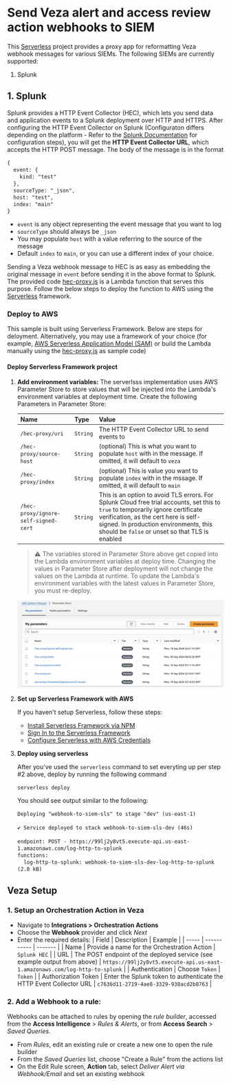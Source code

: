 
# Send Veza alert and access review action webhooks to SIEM

This [Serverless](https://www.serverless.com/) project provides a proxy app for reformatting Veza webhook messages for various SIEMs. The following SIEMs are currently supported:
1. Splunk

## 1. Splunk
Splunk provides a HTTP Event Collector (HEC), which lets you send data and application events to a Splunk deployment over HTTP and HTTPS. After configuring the HTTP Event Collector on Splunk (Configuraton differs depending on the platform - Refer to the [Splunk Documentation](https://docs.splunk.com/Documentation/SplunkCloud/9.2.2406/Data/UsetheHTTPEventCollector) for configuration steps), you will get the **HTTP Event Collector URL**, which accepts the HTTP POST message. The body of the message is in the format

```
{
  event: {
    kind: "test"
  },
  sourceType: "_json",
  host: "test",
  index: "main"
}
```
* `event` is any object representing the event message that you want to log
* `sourceType` should always be `_json`
* You may populate `host` with a value referring to the source of the message
* Default `index` to `main`, or you can use a different index of your choice.

Sending a Veza webhook message to HEC is as easy as embedding the original message in `event` before sending it in the above format to Splunk. The provided code [hec-proxy.js](./handlers/hec-proxy.js) is a Lambda function that serves this purpose. Follow the below steps to deploy the function to AWS using the [Serverless](https://www.serverless.com/) framework.

### Deploy to AWS

This sample is built using Serverless Framework. Below are steps for deloyment. Alternatively, you may use a framework of your choice (for example, [AWS Serverless Application Model (SAM)](https://aws.amazon.com/serverless/sam/) or build the Lambda manually using the [hec-proxy.js](./handlers/hec-proxy.js) as sample code)

#### Deploy Serverless Framework project

1. **Add environment variables:**
  The serverlsss implementation uses AWS Parameter Store to store values that will be injected into the Lambda's environment variables at deployment time. Create the following Parameters in Parameter Store:  

    | Name | Type | Value |
    | ---- | ---- | ----- |
    | `/hec-proxy/uri` | `String` | The HTTP Event Collector URL to send events to |
    | `/hec-proxy/source-host` | `String` | (optional) This is what you want to populate `host` with in the message. If omitted, it will default to `veza` |
    | `/hec-proxy/index` | `String` | (optional) This is value you want to populate `index` with in the mssage. If omitted, it will default to `main` |
    | `/hec-proxy/ignore-self-signed-cert` | `String` | This is an option to avoid TLS errors. For Splunk Cloud free trial accounts, set this to `true` to temporarily ignore certificate verification, as the cert here is self-signed. In production environments, this should be `false` or unset so that TLS is enabled |

    > ⚠️ The variables stored in Parameter Store above get copied into the Lambda environment variables at deploy time. Changing the values in Parameter Store after deployment will not change the values on the Lambda at runtime. To update the Lambda's environment variables with the latest values in Parameter Store, you must re-deploy.

    ![screenshot](./img/parameter-store.png)


2. **Set up Serverless Framework with AWS**

    If you haven't setup Serverless, follow these steps: 
    * [Install Serverless Framework via NPM](https://www.serverless.com/framework/docs/getting-started#install-the-serverless-framework-via-npm)
    * [Sign In to the Serverless Framework](https://www.serverless.com/framework/docs/getting-started#signing-in)
    * [Configure Serverless with AWS Credentials](https://www.serverless.com/framework/docs/getting-started#setting-up-aws-credentials)


3. **Deploy using serverless**

    After you've used the `serverless` command to set everyting up per step #2 above, deploy by running the following command

    ```
    serverless deploy
    ```

    You should see output similar to the following: 
    ```
    Deploying "webhook-to-siem-sls" to stage "dev" (us-east-1)

    ✔ Service deployed to stack webhook-to-siem-sls-dev (46s)

    endpoint: POST - https://99lj2y8vt5.execute-api.us-east-1.amazonaws.com/log-http-to-splunk
    functions:
      log-http-to-splunk: webhook-to-siem-sls-dev-log-http-to-splunk (2.8 kB)
    ```

## Veza Setup

### 1. Setup an Orchestration Action in Veza

* Navigate to **Integrations > Orchestration Actions** 
* Choose the **Webhook** provider and click *Next*
* Enter the required details:
  | Field | Description | Example |
  | ----- | ----------- | ------- |
  | Name  | Provide a name for the Orchestration Action | `Splunk HEC` |
  | URL   | The POST endpoint of the deployed service (see example output from above) | `https://99lj2y8vt5.execute-api.us-east-1.amazonaws.com/log-http-to-splunk` |
  | Authentication | Choose `Token` | `Token` |
  | Authorization Token | Enter the Splunk token to authenticate the HTTP Event Collector URL | `c7636d11-2719-4ae8-3329-938acd2b8763` |

### 2. Add a Webhook to a rule:
Webhooks can be attached to rules by opening the *rule builder*, accessed from the **Access Intelligence** > *Rules & Alerts*, or from **Access Search** > *Saved Queries*.
* From *Rules*, edit an existing rule or create a new one to open the rule builder
* From the *Saved Queries* list, choose "Create a Rule" from the actions list
* On the Edit Rule screen, **Action** tab, select *Deliver Alert via Webhook/Email* and set an existing webhook

